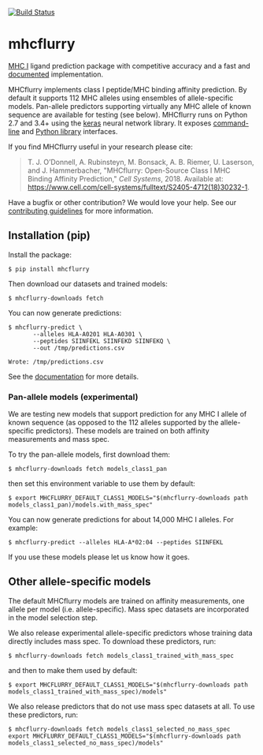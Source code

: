 [![Build Status](https://travis-ci.org/openvax/mhcflurry.svg?branch=master)](https://travis-ci.org/openvax/mhcflurry)

# mhcflurry
[MHC I](https://en.wikipedia.org/wiki/MHC_class_I) ligand
prediction package with competitive accuracy and a fast and 
[documented](http://openvax.github.io/mhcflurry/) implementation.

MHCflurry implements class I peptide/MHC binding affinity prediction. By default
it supports 112 MHC alleles using ensembles of allele-specific models.
Pan-allele predictors supporting virtually any MHC allele of known sequence
are available for testing (see below). MHCflurry runs on Python 2.7 and 3.4+ using the
[keras](https://keras.io) neural network library.
It exposes [command-line](http://openvax.github.io/mhcflurry/commandline_tutorial.html)
and [Python library](http://openvax.github.io/mhcflurry/python_tutorial.html)
interfaces.

If you find MHCflurry useful in your research please cite:

> T. J. O’Donnell, A. Rubinsteyn, M. Bonsack, A. B. Riemer, U. Laserson, and J. Hammerbacher, "MHCflurry: Open-Source Class I MHC Binding Affinity Prediction," *Cell Systems*, 2018. Available at: https://www.cell.com/cell-systems/fulltext/S2405-4712(18)30232-1.

Have a bugfix or other contribution? We would love your help. See our [contributing guidelines](CONTRIBUTING.md) for more information.

## Installation (pip)

Install the package:

```
$ pip install mhcflurry
```

Then download our datasets and trained models:

```
$ mhcflurry-downloads fetch
```

You can now generate predictions:

```
$ mhcflurry-predict \
       --alleles HLA-A0201 HLA-A0301 \
       --peptides SIINFEKL SIINFEKD SIINFEKQ \
       --out /tmp/predictions.csv
       
Wrote: /tmp/predictions.csv
```

See the [documentation](http://openvax.github.io/mhcflurry/) for more details.

### Pan-allele models (experimental)

We are testing new models that support prediction for any MHC I allele of known
sequence (as opposed to the 112 alleles supported by the allele-specific
predictors). These models are trained on both affinity measurements and mass spec.

To try the pan-allele models, first download them:

```
$ mhcflurry-downloads fetch models_class1_pan
```

then set this environment variable to use them by default:

```
$ export MHCFLURRY_DEFAULT_CLASS1_MODELS="$(mhcflurry-downloads path models_class1_pan)/models.with_mass_spec"
```

You can now generate predictions for about 14,000 MHC I alleles. For example:

```
$ mhcflurry-predict --alleles HLA-A*02:04 --peptides SIINFEKL
```

If you use these models please let us know how it goes.


## Other allele-specific models

The default MHCflurry models are trained on affinity measurements, one allele
per model (i.e. allele-specific). Mass spec datasets are incorporated in the
model selection step.

We also release experimental allele-specific predictors whose training data
directly includes mass spec. To download these predictors, run:

```
$ mhcflurry-downloads fetch models_class1_trained_with_mass_spec
```

and then to make them used by default:

```
$ export MHCFLURRY_DEFAULT_CLASS1_MODELS="$(mhcflurry-downloads path models_class1_trained_with_mass_spec)/models"
```

We also release predictors that do not use mass spec datasets at all. To use
these predictors, run:

```
$ mhcflurry-downloads fetch models_class1_selected_no_mass_spec
export MHCFLURRY_DEFAULT_CLASS1_MODELS="$(mhcflurry-downloads path models_class1_selected_no_mass_spec)/models"
```